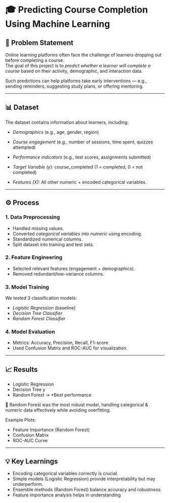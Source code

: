 # 🎓 Predicting Course Completion Using Machine Learning

## 📌 Problem Statement  
Online learning platforms often face the challenge of learners dropping out before completing a course.  
The goal of this project is to *predict whether a learner will complete a course* based on their activity, demographic, and interaction data.  

Such predictions can help platforms take early interventions — e.g., sending reminders, suggesting study plans, or offering mentoring.  

---

## 📊 Dataset  
The dataset contains information about learners, including:  
- *Demographics* (e.g., age, gender, region)  
- *Course engagement* (e.g., number of sessions, time spent, quizzes attempted)  
- *Performance indicators* (e.g., test scores, assignments submitted)  

- *Target Variable (y):* course_completed (1 = completed, 0 = not completed)  
- *Features (X):* All other numeric + encoded categorical variables.  

---

## ⚙ Process  

### 1. Data Preprocessing  
- Handled missing values.  
- Converted *categorical variables into numeric* using encoding.  
- Standardized numerical columns.  
- Split dataset into training and test sets.  

### 2. Feature Engineering  
- Selected relevant features (engagement + demographics).  
- Removed redundant/low-variance columns.  

### 3. Model Training  
We tested 3 classification models:  
- *Logistic Regression* (baseline)  
- *Decision Tree Classifier*  
- *Random Forest Classifier*  

### 4. Model Evaluation  
- Metrics: Accuracy, Precision, Recall, F1-score  
- Used Confusion Matrix and ROC-AUC for visualization.  

---

## 📈 Results  

- Logistic Regression   
- Decision Tree y  
- Random Forest → *Best performance  

📌 Random Forest was the most robust model, handling categorical & numeric data effectively while avoiding overfitting.  

Example Plots:  
- Feature Importance (Random Forest)  
- Confusion Matrix  
- ROC-AUC Curve  

---
## 💡 Key Learnings  
- Encoding categorical variables correctly is crucial.  
- Simple models (Logistic Regression) provide interpretability but may underperform.  
- Ensemble methods (Random Forest) balance accuracy and robustness.  
- Feature importance analysis helps in understanding 
